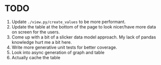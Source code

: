 # TODO

1. Update `./view.py/create_values` to be more performant.
2. Update the table at the bottom of the page to look nicer/have more data on screen for the users.
3. Come up with a bit of a slicker data model approach. My lack of pandas knowledge hurt me a bit here.
4. Write more generative unit tests for better coverage.
5. Look into async generation of graph and table
6. Actually cache the table
